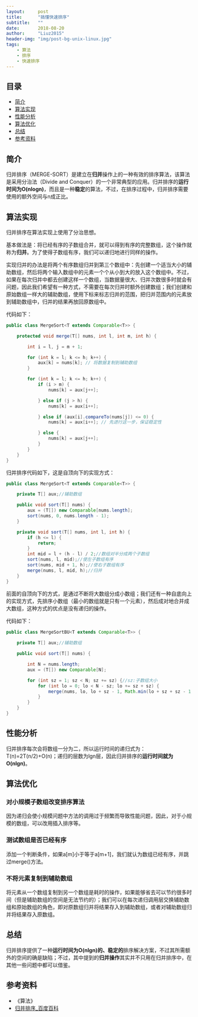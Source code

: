 ```yaml
---
layout:     post
title:      "搞懂快速排序"
subtitle:   ""
date:       2018-08-20
author:     "Liuz2015"
header-img: "img/post-bg-unix-linux.jpg"
tags:
    - 算法
    - 排序
    - 快速排序
---
```


## 目录
- [简介](#简介)
- [算法实现](#算法实现)
- [性能分析](#性能分析)
- [算法优化](#算法优化)
- [总结](#总结)
- [参考资料](#参考资料)

## 简介

归并排序（MERGE-SORT）是建立在**归并**操作上的一种有效的排序算法，该算法是采用分治法（Divide and Conquer）的一个非常典型的应用。归并排序的**运行时间为O(nlogn)**，而且是一种**稳定**的算法，不过，在排序过程中，归并排序需要使用的额外空间与n成正比。

## 算法实现

归并排序在算法实现上使用了分治思想。

基本做法是：将已经有序的子数组合并，就可以得到有序的完整数组，这个操作就称为**归并**。为了使得子数组有序，我们可以递归地进行同样的操作。

实现归并的办法是将两个有序数组归并到第三个数组中：先创建一个适当大小的辅助数组，然后将两个输入数组中的元素一个个从小到大的放入这个数组中。不过，如果在每次归并中都去创建这样一个数组，当数据量很大、归并次数很多时就会有问题，因此我们希望有一种方式，不需要在每次归并时额外创建数组；我们创建和原始数组一样大的辅助数组，使用下标来标志归并的范围，把归并范围内的元素放到辅助数组中，归并的结果再放回原数组中。

代码如下：

```java
public class MergeSort<T extends Comparable<T>> {

    protected void merge(T[] nums, int l, int m, int h) {

        int i = l, j = m + 1;

        for (int k = l; k <= h; k++) {
            aux[k] = nums[k]; // 将数据复制到辅助数组
        }

        for (int k = l; k <= h; k++) {
            if (i > m) {
                nums[k] = aux[j++];

            } else if (j > h) {
                nums[k] = aux[i++];

            } else if (aux[i].compareTo(nums[j]) <= 0) {
                nums[k] = aux[i++]; // 先进行这一步，保证稳定性

            } else {
                nums[k] = aux[j++];
            }
        }
    }
}
```

归并排序代码如下，这是自顶向下的实现方式：

```java
public class MergeSort<T extends Comparable<T>> {

    private T[] aux;//辅助数组

    public void sort(T[] nums) {
        aux = (T[]) new Comparable[nums.length];
        sort(nums, 0, nums.length - 1);
    }

    private void sort(T[] nums, int l, int h) {
        if (h <= l) {
            return;
        }
        int mid = l + (h - l) / 2;//数组对半分成两个子数组
        sort(nums, l, mid);//使左子数组有序
        sort(nums, mid + 1, h);//使右子数组有序
        merge(nums, l, mid, h);//归并
    }
}
```

前面的自顶向下的方式，是通过不断将大数组分成小数组；我们还有一种自底向上的实现方式，先排序小数组（最小的数组就是只有一个元素），然后成对地合并成大数组，这种方式的优点是没有递归的操作。

代码如下：

```java
public class MergeSortBU<T extends Comparable<T>> {
    
    private T[] aux;//辅助数组

    public void sort(T[] nums) {

        int N = nums.length;
        aux = (T[]) new Comparable[N];

        for (int sz = 1; sz < N; sz += sz) {//sz:子数组大小
            for (int lo = 0; lo < N - sz; lo += sz + sz) {
                merge(nums, lo, lo + sz - 1, Math.min(lo + sz + sz - 1, N - 1));
            }
        }
    }
}

```

## 性能分析

归并排序每次会将数组一分为二，所以运行时间的递归式为：T(n)=2T(n/2)+O(n)；递归的层数为lgn层，因此归并排序的**运行时间就为O(nlgn)**。

## 算法优化

### 对小规模子数组改变排序算法

因为递归会使小规模问题中方法的调用过于频繁而导致性能问题，因此，对于小规模的数组，可以改用插入排序等。

### 测试数组是否已经有序

添加一个判断条件，如果a[m]小于等于a[m+1]，我们就认为数组已经有序，并跳过merge()方法。

### 不将元素复制到辅助数组

将元素从一个数组复制到另一个数组是耗时的操作，如果能够省去可以节约很多时间（但是辅助数组的空间是无法节约的）；我们可以在每次递归调用层交换辅助数组和原始数组的角色，即对原数组归并将结果存入到辅助数组，或者对辅助数组归并将结果存入原数组。

## 总结

归并排序提供了一种**运行时间为O(nlgn)的、稳定的**排序解决方案，不过其所需额外的空间的确是缺陷；不过，其中提到的**归并操作**其实并不只用在归并排序中，在其他一些问题中都可以借鉴。

## 参考资料
- 《算法》
- [归并排序_百度百科](https://baike.baidu.com/item/%E5%BD%92%E5%B9%B6%E6%8E%92%E5%BA%8F/1639015)

